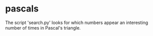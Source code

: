 # pascals

The script 'search.py' looks for which numbers appear an interesting number of times in Pascal's triangle.
